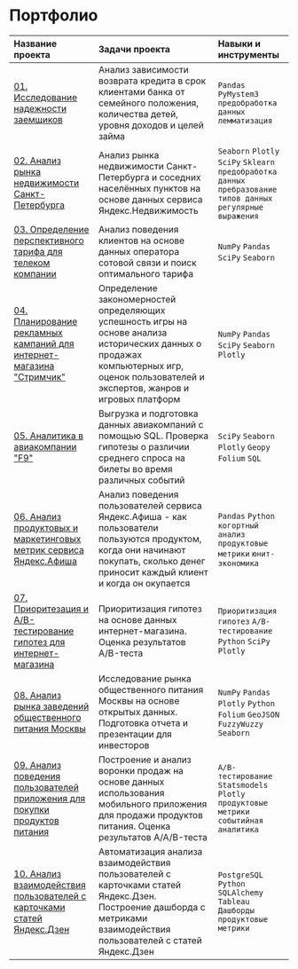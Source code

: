 # Портфолио


| Название проекта | Задачи проекта | Навыки и инструменты|
| :--------------- | :------------- | :------------------ |
| [01. Исследование надежности заемщиков](https://github.com/KSingular/yp_da_projects/blob/main/set_01_lenders/README.md) | Анализ зависимости возврата кредита в срок клиентами банка от семейного положения, количества детей, уровня доходов и целей займа | `Pandas` `PyMystem3` `предобработка данных` `лемматизация` |
| [02. Анализ рынка недвижимости Санкт-Петербурга](https://github.com/KSingular/yp_da_projects/blob/main/set_02_estate/README.md) | Анализ рынка недвижимости Санкт-Петербурга и соседних населённых пунктов на основе данных сервиса Яндекс.Недвижимость | `Seaborn` `Plotly` `SciPy` `Sklearn` `предобработка данных` `пребразование типов данных` `регулярные выражения`|
| [03. Определение перспективного тарифа для телеком компании](https://github.com/KSingular/yp_da_projects/tree/main/set_03_megaline/README.md) | Анализ поведения клиентов на основе данных оператора сотовой связи и поиск оптимального тарифа | `NumPy` `Pandas` `SciPy` `Seaborn` |
| [04. Планирование рекламных кампаний для интернет-магазина "Стримчик"](https://github.com/KSingular/yp_da_projects/tree/main/set_04_games/README.md) | Определение закономерностей определяющих успешность игры на основе анализа исторических данных о продажах компьютерных игр, оценок пользователей и экспертов, жанров и игровых платформ | `NumPy` `Pandas` `SciPy` `Seaborn` `Plotly` |
| [05. Аналитика в авиакомпании "F9"](https://github.com/KSingular/yp_da_projects/tree/main/set_05_avia_geo/README.md) | Выгрузка и подготовка данных авиакомпаний с помощью SQL. Проверка гипотезы о различии среднего спроса на билеты во время различных событий | `SciPy` `Seaborn` `Plotly` `Geopy` `Folium` `SQL` |
| [06. Анализ продуктовых и маркетинговых метрик сервиса Яндекс.Афиша](https://github.com/KSingular/yp_da_projects/tree/main/set_06_ya_afisha/README.md) | Анализ поведения пользователей сервиса Яндекс.Афиша - как пользователи пользуются продуктом, когда они начинают покупать, сколько денег приносит каждый клиент и когда он окупается | `Pandas` `Python` `когортный анализ` `продуктовые метрики` `юнит-экономика` |
| [07. Приоритезация и A/B-тестирование гипотез для интернет-магазина](https://github.com/KSingular/yp_da_projects/tree/main/set_07_AB_online_market/README.md) | Приоритизация гипотез на основе данных интернет-магазина. Оценка результатов A/B-теста | `Приоритизация гипотез` `A/B-тестирование` `Python` `SciPy` `Plotly` |
| [08. Анализ рынка заведений общественного питания Москвы](https://github.com/KSingular/yp_da_projects/tree/main/set_08_food_market/README.md) | Исследование рынка общественного питания Москвы на основе открытых данных. Подготовка отчета и презентации для инвесторов | `NumPy` `Pandas` `Plotly` `Python` `Folium` `GeoJSON` `FuzzyWuzzy` `Seaborn` |
| [09. Анализ поведения пользователей приложения для покупки продуктов питания](https://github.com/KSingular/yp_da_projects/tree/main/set_09_AAB_market/README.md) | Построение и анализ воронки продаж на основе данных использования мобильного приложения для продажи продуктов питания. Оценка результатов A/A/B-теста | `А/B-тестирование` `Statsmodels` `Plotly` `продуктовые метрики` `событийная аналитика` |
| [10. Анализ взаимодействия пользователей с карточками статей Яндекс.Дзен](https://github.com/KSingular/yp_da_projects/tree/main/set_10_zen_dashboard/README.md) | Автоматизация анализа взаимодействия пользователей с карточками статей Яндекс.Дзен. Построение дашборда с метриками взаимодействия пользователей с статей Яндекс.Дзен | `PostgreSQL` `Python` `SQLAlchemy` `Tableau` `Дашборды` `продуктовые метрики` |
